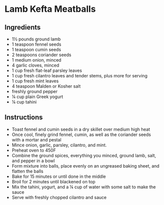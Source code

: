 # Lamb Kefta Meatballs

## Ingredients

- 1½ pounds ground lamb
- 1 teaspoon fennel seeds
- 1 teaspoon cumin seeds
- 2 teaspoons coriander seeds
- 1 medium onion, minced
- 4 garlic cloves, minced
- 1 cup fresh flat-leaf parsley leaves
- 1 cup fresh cilantro leaves and tender stems, plus more for serving
- 1 cup fresh mint leaves
- 4 teaspoon Malden or Kosher salt
- freshly ground pepper
- ¼ cup plain Greek yogurt
- ¼ cup tahini

## Instructions

- Toast fennel and cumin seeds in a dry skillet over medium high heat
- Once cool, finely grind fennel, cumin, as well as the coriander seeds with a mortar and pestal
- Mince onion, garlic, parsley, cilantro, and mint.
- Preheat oven to 450F
- Combine the ground spices, everything you minced, ground lamb, salt, and pepper in a bowl
- Form mixture into balls, place evenly on an ungreased baking sheet, and flatten the balls
- Bake for 15 minutes or until done in the middle
- Broil for 2 minutes until blackened on top
- Mix the tahini, yogurt, and a ¼ cup of water with some salt to make the sauce
- Serve with freshly chopped cilantro and sauce
